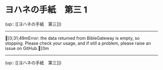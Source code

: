 # ヨハネの手紙　第三 1

(up:: [[ヨハネの手紙　第三]])

***
[0;31;49mError: the data returned from BibleGateway is empty, so stopping. Please check your usage, and if still a problem, please raise an issue on GitHub.[0m

***

(up:: [[ヨハネの手紙　第三]])

